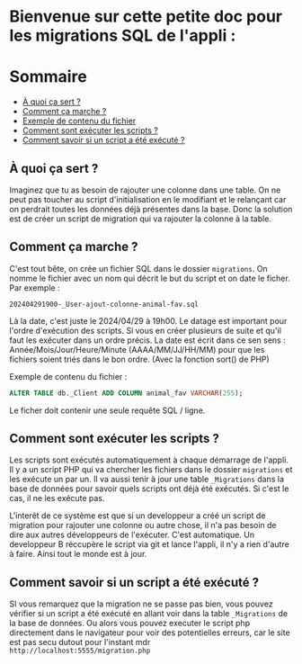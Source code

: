 # Bienvenue sur cette petite doc pour les migrations SQL de l'appli :

# Sommaire

- [À quoi ça sert ?](#à-quoi-ça-sert-)
- [Comment ça marche ?](#comment-ça-marche-)
- [Exemple de contenu du fichier](#exemple-de-contenu-du-fichier-)
- [Comment sont exécuter les scripts ?](#comment-sont-exécuter-les-scripts-)
- [Comment savoir si un script a été exécuté ?](#comment-savoir-si-un-script-a-été-exécuté-)

## À quoi ça sert ?

Imaginez que tu as besoin de rajouter une colonne dans une table. On ne peut pas toucher au script d'initialisation en le modifiant et le relançant car on perdrait toutes les données déjà présentes dans la base.
Donc la solution est de créer un script de migration qui va rajouter la colonne à la table.

## Comment ça marche ?

C'est tout bête, on crée un fichier SQL dans le dossier `migrations`. On nomme le fichier avec un nom qui décrit le but du script et on date le ficher.
Par exemple :

```202404291900-_User-ajout-colonne-animal-fav.sql```

Là la date, c'est juste le 2024/04/29 à 19h00.
Le datage est important pour l'ordre d'exécution des scripts.
Si vous en créer plusieurs de suite et qu'il faut les exécuter dans un ordre précis.
La date est écrit dans ce sen sens : Année/Mois/Jour/Heure/Minute (AAAA/MM/JJ/HH/MM) pour que les fichiers soient triés dans le bon ordre. (Avec la fonction sort() de PHP)

Exemple de contenu du fichier :

```sql
ALTER TABLE db._Client ADD COLUMN animal_fav VARCHAR(255);
```

Le ficher doit contenir une seule requête SQL / ligne.

## Comment sont exécuter les scripts ?

Les scripts sont exécutés automatiquement à chaque démarrage de l'appli.
Il y a un script PHP qui va chercher les fichiers dans le dossier `migrations` et les exécute un par un.
Il va aussi tenir à jour une table `_Migrations` dans la base de données pour savoir quels scripts ont déjà été exécutés. Si c'est le cas, il ne les exécute pas.

L'interêt de ce système est que si un developpeur a créé un script de migration pour rajouter une colonne ou autre chose, il n'a pas besoin de dire aux autres développeurs de l'exécuter. C'est automatique. Un developpeur B réccupère le script via git et lance l'appli, il n'y a rien d'autre à faire. Ainsi tout le monde est à jour.

## Comment savoir si un script a été exécuté ?
SI vous remarquez que la migration ne se passe pas bien, vous pouvez vérifier si un script a été exécuté en allant voir dans la table `_Migrations` de la base de données.
Ou alors vous pouvez executer le script php directement dans le navigateur pour voir des potentielles erreurs, car le site est pas secu dutout pour l'instant mdr
```http://localhost:5555/migration.php```
